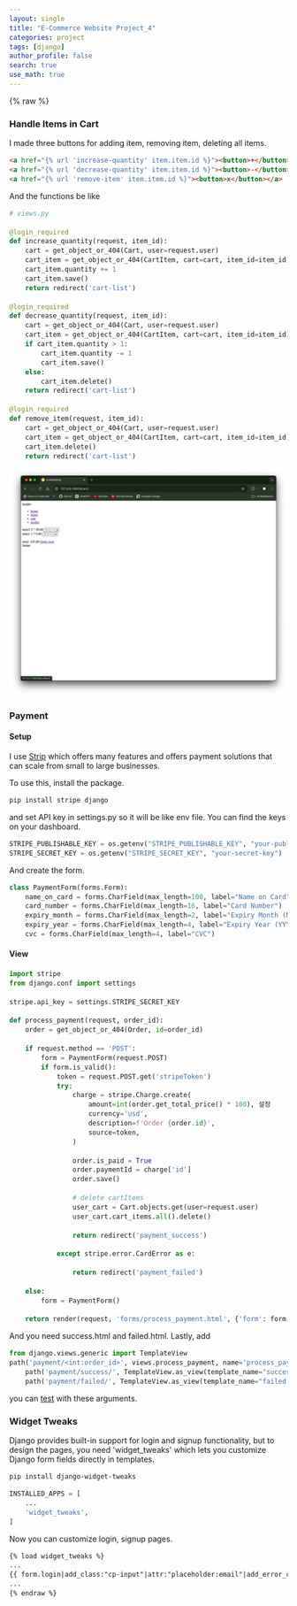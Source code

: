 ```yaml
---
layout: single
title: "E-Commerce Website Project_4"
categories: project
tags: [django]
author_profile: false
search: true
use_math: true
---
```


{% raw %}
### Handle Items in Cart
I made three buttons for adding item, removing item, deleting all items.

```html
<a href="{% url 'increase-quantity' item.item.id %}"><button>+</button></a>
<a href="{% url 'decrease-quantity' item.item.id %}"><button>-</button></a>
<a href="{% url 'remove-item' item.item.id %}"><button>x</button></a>
```

And the functions be like
```python
# views.py

@login_required
def increase_quantity(request, item_id):
    cart = get_object_or_404(Cart, user=request.user)
    cart_item = get_object_or_404(CartItem, cart=cart, item_id=item_id)
    cart_item.quantity += 1
    cart_item.save()
    return redirect('cart-list')

@login_required
def decrease_quantity(request, item_id):
    cart = get_object_or_404(Cart, user=request.user)
    cart_item = get_object_or_404(CartItem, cart=cart, item_id=item_id)
    if cart_item.quantity > 1:
        cart_item.quantity -= 1
        cart_item.save()
    else:
        cart_item.delete()
    return redirect('cart-list')

@login_required
def remove_item(request, item_id):
    cart = get_object_or_404(Cart, user=request.user)
    cart_item = get_object_or_404(CartItem, cart=cart, item_id=item_id)
    cart_item.delete()
    return redirect('cart-list')
```

![des1](/assets/images/2024-08-10-ecommerce4/des1.png)

### Payment
#### Setup
I use [Strip](https://dashboard.stripe.com) which offers many features and offers payment solutions that can scale from small to large businesses.

To use this, install the package.
```zsh
pip install stripe django
```
and set API key in settings.py so it will be like env file. You can find the keys on your dashboard.

```python
STRIPE_PUBLISHABLE_KEY = os.getenv("STRIPE_PUBLISHABLE_KEY", "your-publishable-key")
STRIPE_SECRET_KEY = os.getenv("STRIPE_SECRET_KEY", "your-secret-key")
```
And create the form.

```python
class PaymentForm(forms.Form):
    name_on_card = forms.CharField(max_length=100, label="Name on Card")
    card_number = forms.CharField(max_length=16, label="Card Number")
    expiry_month = forms.CharField(max_length=2, label="Expiry Month (MM)")
    expiry_year = forms.CharField(max_length=4, label="Expiry Year (YYYY)")
    cvc = forms.CharField(max_length=4, label="CVC")
```


#### View

```python
import stripe
from django.conf import settings

stripe.api_key = settings.STRIPE_SECRET_KEY

def process_payment(request, order_id):
    order = get_object_or_404(Order, id=order_id)

    if request.method == 'POST':
        form = PaymentForm(request.POST)
        if form.is_valid():
            token = request.POST.get('stripeToken')
            try:
                charge = stripe.Charge.create(
                    amount=int(order.get_total_price() * 100), 설정
                    currency='usd',
                    description=f'Order {order.id}',
                    source=token,
                )

                order.is_paid = True
                order.paymentId = charge['id']
                order.save()

                # delete cartItems
                user_cart = Cart.objects.get(user=request.user)
                user_cart.cart_items.all().delete()

                return redirect('payment_success')

            except stripe.error.CardError as e:

                return redirect('payment_failed')

    else:
        form = PaymentForm()

    return render(request, 'forms/process_payment.html', {'form': form, 'order': order})

```
And you need success.html and failed.html. Lastly, add

```python
from django.views.generic import TemplateView
path('payment/<int:order_id>', views.process_payment, name='process_payment'),
    path('payment/success/', TemplateView.as_view(template_name="success.html"), name='payment_success'),
    path('payment/failed/', TemplateView.as_view(template_name="failed.html"), name='payment_failed'),
```
you can [test](https://docs.stripe.com/testing) with these arguments.


### Widget Tweaks
Django provides built-in support for login and signup functionality, but to design the pages, you need 'widget_tweaks' which lets you customize Django form fields directly in templates.
```zsh 
pip install django-widget-tweaks
```

```python
INSTALLED_APPS = [
    ...
    'widget_tweaks',
]
```
Now you can customize login, signup pages.
```html
{% load widget_tweaks %}
...
{{ form.login|add_class:"cp-input"|attr:"placeholder:email"|add_error_class:"error"}}
...
{% endraw %}